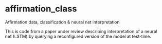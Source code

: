 # affirmation_class
Affirmation data, classification &amp; neural net interpretation

This is code from a paper under review describing interpretation of a neural net (LSTM) by querying a reconfigured version of the model at test-time.
